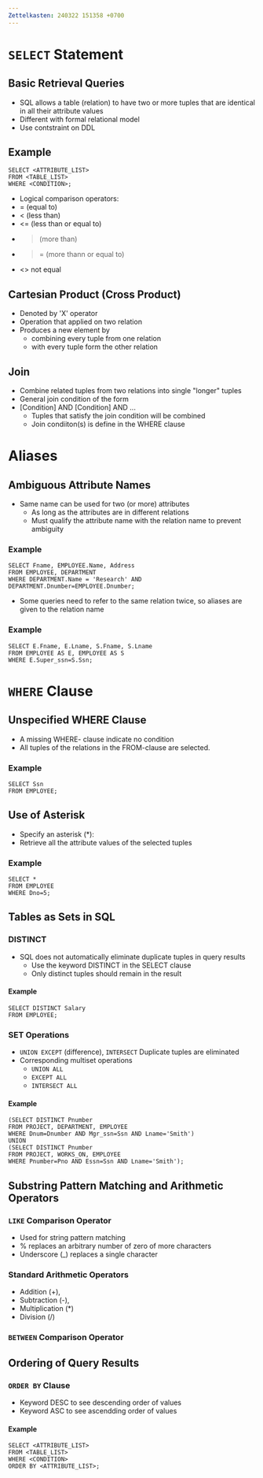 ```yaml
---
Zettelkasten: 240322 151358 +0700
---
```

# `SELECT` Statement
## Basic Retrieval Queries
* SQL allows a table (relation) to have two or more tuples that are identical in all their attribute values
* Different with formal relational model
* Use contstraint on DDL
## Example
```
SELECT <ATTRIBUTE_LIST>
FROM <TABLE_LIST>
WHERE <CONDITION>;
```
* Logical comparison operators:
* = (equal to)
* < (less than)
* <= (less than or equal to)
* > (more than)
* >= (more thann or equal to)
* <> not equal

## Cartesian Product (Cross Product)
* Denoted by 'X' operator
* Operation that applied on two relation
* Produces a new element by
	* combining every tuple from one relation
	* with every tuple form the other relation

## Join
* Combine related tuples from two relations into single "longer" tuples
* General join condition of the form
* [Condition] AND [Condition] AND ...
	* Tuples that satisfy the join condition will be combined
	* Join condiiton(s) is define in the WHERE clause
# Aliases
## Ambiguous Attribute Names
* Same name can be used for two (or more) attributes
	* As long as the attributes are in different relations
	* Must qualify the attribute name with the relation name to prevent ambiguity

### Example
```
SELECT Fname, EMPLOYEE.Name, Address
FROM EMPLOYEE, DEPARTMENT
WHERE DEPARTMENT.Name = 'Research' AND DEPARTMENT.Dnumber=EMPLOYEE.Dnumber;
```

* Some queries need to refer to the same relation twice, so aliases are given to the relation name

### Example
```
SELECT E.Fname, E.Lname, S.Fname, S.Lname
FROM EMPLOYEE AS E, EMPLOYEE AS S
WHERE E.Super_ssn=S.Ssn;
```

# `WHERE` Clause
## Unspecified WHERE Clause
* A missing WHERE- clause indicate no condition
* All tuples of the relations in the FROM-clause are selected.
### Example
```
SELECT Ssn
FROM EMPLOYEE;
```

## Use of Asterisk
* Specify an asterisk (*):
* Retrieve all the attribute values of the selected tuples

### Example
```
SELECT *
FROM EMPLOYEE
WHERE Dno=5;
```

## Tables as Sets in SQL
### DISTINCT
* SQL does not automatically eliminate duplicate tuples in query results
	* Use the keyword DISTINCT in the SELECT clause
	* Only distinct tuples should remain in the result

#### Example
```
SELECT DISTINCT Salary
FROM EMPLOYEE;
```

### SET Operations
* `UNION EXCEPT` (difference), `INTERSECT` Duplicate tuples are eliminated
* Corresponding multiset operations
	* `UNION ALL`
	* `EXCEPT ALL`
	* `INTERSECT ALL`

#### Example
```
(SELECT DISTINCT Pnumber
FROM PROJECT, DEPARTMENT, EMPLOYEE
WHERE Dnum=Dnumber AND Mgr_ssn=Ssn AND Lname='Smith')
UNION
(SELECT DISTINCT Pnumber
FROM PROJECT, WORKS_ON, EMPLOYEE
WHERE Pnumber=Pno AND Essn=Ssn AND Lname='Smith');
```

## Substring Pattern Matching and Arithmetic Operators
### `LIKE` Comparison Operator
* Used for string pattern matching
* % replaces an arbitrary number of zero of more characters
* Underscore (\_) replaces a single character

### Standard Arithmetic Operators
* Addition (+),
* Subtraction (-),
* Multiplication (*)
* Division (/)

### `BETWEEN` Comparison Operator

## Ordering of Query Results
### `ORDER BY` Clause
* Keyword DESC to see descending order of values
* Keyword ASC to see ascendding order of values

#### Example
```
SELECT <ATTRIBUTE_LIST>
FROM <TABLE_LIST>
WHERE <CONDITION>
ORDER BY <ATTRIBUTE_LIST>;
```

